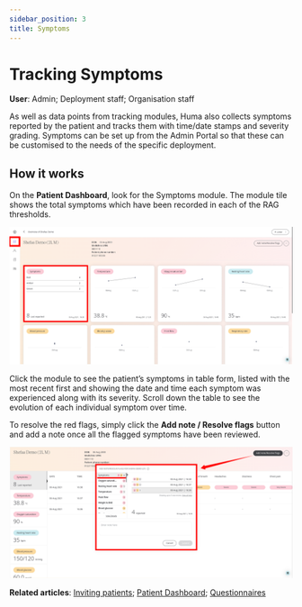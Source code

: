 ```yaml
---
sidebar_position: 3
title: Symptoms
---
```

# Tracking Symptoms
**User**: Admin; Deployment staff; Organisation staff

As well as data points from tracking modules, Huma also collects symptoms reported by the patient and tracks them with time/date stamps and severity grading. Symptoms can be set up from the Admin Portal so that these can be customised to the needs of the specific deployment.
## How it works​
On the **Patient Dashboard**, look for the Symptoms module. The module tile shows the total symptoms which have been recorded in each of the RAG thresholds. 

![Patient Dashboard](./assets/TrackSymptoms01.png)

Click the module to see the patient’s symptoms in table form, listed with the most recent first and showing the date and time each symptom was experienced along with its severity. Scroll down the table to see the evolution of each individual symptom over time.

To resolve the red flags, simply click the **Add note / Resolve flags** button and add a note once all the flagged symptoms have been reviewed.

![Resolve flags](./assets/TrackSymptoms03.png)

**Related articles**: [Inviting patients](https://github.com/huma-engineering/huma-docs/blob/6a4b3cd6f400d779dbfdf7846a86270a8f3d3f50/data-collection/Clinician%20Portal/Roles%20and%20Permissions/Inviting%20patients.md); [Patient Dashboard](https://github.com/huma-engineering/huma-docs/blob/2b6c3c5a1655da89a6a0774c776712347f87c150/data-collection/Clinician%20Portal/Managing%20Health%20Data/Patient%20dashboard.md); [Questionnaires](https://github.com/huma-engineering/huma-docs/blob/2b6c3c5a1655da89a6a0774c776712347f87c150/data-collection/Clinician%20Portal/Managing%20Health%20Data/Questionniares.md)  
